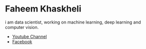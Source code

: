 # Faheem Khaskheli

i am data scientist, working on machine learning, deep learning and computer vision.


- [Youtube Channel](https://www.youtube.com/channel/UCfxrlRNfidD22ItiiGzc3gA)
- [Facebook](https://www.facebook.com/faheemkhaskheli99)

